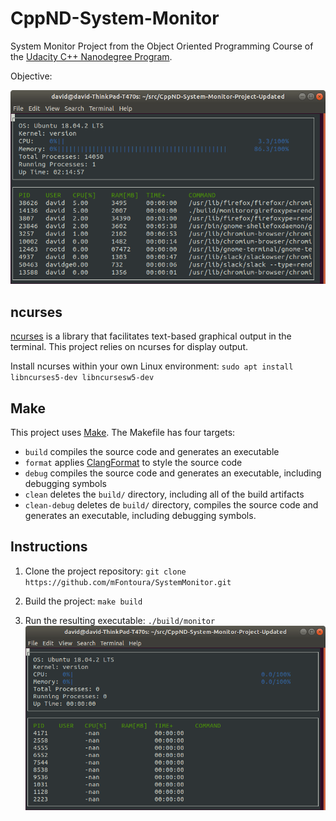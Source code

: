 # CppND-System-Monitor

System Monitor Project from the Object Oriented Programming Course of the [Udacity C++ Nanodegree Program](https://www.udacity.com/course/c-plus-plus-nanodegree--nd213). 

Objective:

![System Monitor](images/monitor.png)



## ncurses
[ncurses](https://www.gnu.org/software/ncurses/) is a library that facilitates text-based graphical output in the terminal. This project relies on ncurses for display output.

Install ncurses within your own Linux environment: `sudo apt install libncurses5-dev libncursesw5-dev`

## Make
This project uses [Make](https://www.gnu.org/software/make/). The Makefile has four targets:
* `build` compiles the source code and generates an executable
* `format` applies [ClangFormat](https://clang.llvm.org/docs/ClangFormat.html) to style the source code
* `debug` compiles the source code and generates an executable, including debugging symbols
* `clean` deletes the `build/` directory, including all of the build artifacts
* `clean-debug` deletes de `build/` directory, compiles the source code and generates an executable, including debugging symbols.

## Instructions

1. Clone the project repository: `git clone https://github.com/mFontoura/SystemMonitor.git`

2. Build the project: `make build`

3. Run the resulting executable: `./build/monitor`
![Starting System Monitor](images/starting_monitor.png)

